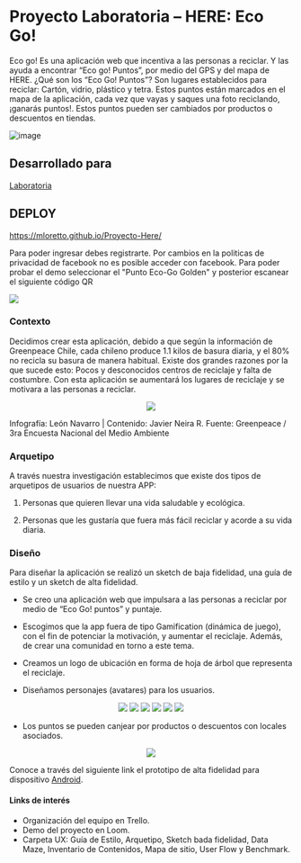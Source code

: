 # Proyecto Laboratoria – HERE: Eco Go!

Eco go! Es una aplicación  web que incentiva a las personas a reciclar. Y las ayuda a encontrar “Eco go! Puntos”, por medio del GPS y del mapa de HERE.
 ¿Qué son los “Eco Go! Puntos”?
Son lugares establecidos para reciclar: Cartón, vidrio, plástico y tetra.
Estos puntos están marcados en el mapa de la aplicación, cada vez que vayas y saques una foto reciclando, ¡ganarás puntos!. Estos puntos pueden ser cambiados por productos o descuentos en tiendas. 

![image](https://user-images.githubusercontent.com/39228885/47378430-750a0c80-d6ce-11e8-973a-b369e9fe4c2a.png)

## Desarrollado para 
[Laboratoria](http://laboratoria.la)

## DEPLOY

https://mloretto.github.io/Proyecto-Here/

Para poder ingresar debes registrarte.
Por cambios en la politicas de privacidad de facebook no es posible acceder con facebook.
Para poder probar el demo seleccionar el "Punto Eco-Go Golden" y posterior escanear el siguiente código QR

<img src= "https://github.com/MLoretto/Proyecto-Here/blob/master/assets/img/Puntoecogolden.png">

### Contexto

Decidimos crear esta aplicación, debido a que según la información de Greenpeace Chile, cada chileno produce 1.1 kilos de basura diaria, y el 80% no recicla su basura de manera habitual. Existe dos grandes razones por la que sucede esto: Pocos y desconocidos centros de reciclaje y  falta de costumbre. 
Con esta aplicación se aumentará los lugares de reciclaje y se motivara a las personas  a reciclar. 

<p align="center">
  <img src="https://github.com/Carolinadelb/Proyecto-Here/blob/master/assets/ux/fotos_readme/info.jpeg">
</p>
Infografía: León Navarro | Contenido: Javier Neira R. Fuente: Greenpeace / 3ra Encuesta Nacional del Medio Ambiente

### Arquetipo

A través nuestra investigación establecimos que existe dos tipos de arquetipos de usuarios de nuestra APP: 
1) Personas que quieren llevar una vida saludable y ecológica.

2) Personas que les gustaría que fuera más fácil reciclar y acorde a su vida diaria.

### Diseño
Para diseñar la aplicación se realizó un sketch de baja fidelidad, una guía de estilo y un sketch de alta fidelidad.
*  Se creo una aplicación web que impulsara a las personas a reciclar por medio de “Eco Go! puntos” y puntaje. 

* Escogimos que la app fuera de tipo Gamification (dinámica de juego), con el fin de potenciar la motivación,  y aumentar el reciclaje. Además, de crear una comunidad en torno a este tema.  

* Creamos un logo de ubicación en forma de hoja de árbol que representa el reciclaje.

* Diseñamos personajes (avatares) para los usuarios. 
<p align="center">
  <img src="https://github.com/Carolinadelb/Proyecto-Here/blob/master/assets/ux/fotos_readme/chicaRuda.png">
  <img src="https://github.com/Carolinadelb/Proyecto-Here/blob/master/assets/ux/fotos_readme/elfa.png">
  <img src="https://github.com/Carolinadelb/Proyecto-Here/blob/master/assets/ux/fotos_readme/huesos.png">
  <img src="https://github.com/Carolinadelb/Proyecto-Here/blob/master/assets/ux/fotos_readme/mago.png">
  <img src="https://github.com/Carolinadelb/Proyecto-Here/blob/master/assets/ux/fotos_readme/muerte.png">
  <img src="https://github.com/Carolinadelb/Proyecto-Here/blob/master/assets/ux/fotos_readme/orco.png">
</p>

* Los puntos se pueden canjear por productos o descuentos con locales asociados.
<p align="center">
  <img src="https://github.com/Carolinadelb/Proyecto-Here/blob/master/assets/ux/fotos_readme/vista.jpg">
</p>


Conoce a través del siguiente link el prototipo de alta fidelidad para dispositivo [Android](https://marvelapp.com/5jd12ed/screen/48496548).

#### Links de interés

* Organización del equipo en Trello.
* Demo del proyecto en Loom.
* Carpeta UX: Guía de Estilo, Arquetipo, Sketch bada fidelidad, Data Maze, Inventario de Contenidos, Mapa de sitio, User Flow y Benchmark.   